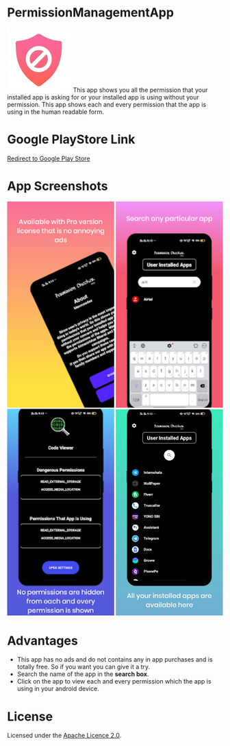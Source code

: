 
# PermissionManagementApp
<img src="images/icon.jpg" width="150">
This app shows you all the permission that your installed app is asking for or your installed app is using without your permission.
This app shows each and every permission that the app is using in the human readable form.

# Google PlayStore Link
<a href="https://play.google.com/store/apps/details?id=in.macrocodes.databasedemo">Redirect to Google Play Store</a>


# App Screenshots

<img src="images/1.webp" width="250">  <img src="images/2.webp" width="250"> <img src="images/3.webp" width="250"> <img src="images/4.webp" width="250">

# Advantages

 - This app has no ads and do not contains any in app purchases and is totally free. So if you want you can give it a try.
 - Search the name of the app in the <b>search box</b>.
 - Click on the app to view each and every permission which the app is using in your android device.

# License
Licensed under the [Apache Licence 2.0](LICENSE).
